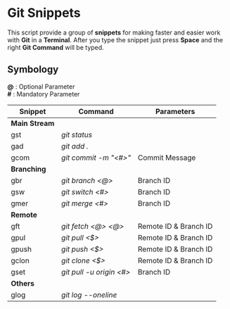 # Git Snippets

This script provide a group of **snippets** for making faster and easier work with **Git** in a **Terminal**. After you type the snippet just press **Space** and the right **Git Command** will be typed.

## Symbology
**@** : Optional Parameter <br>
**#** : Mandatory Parameter

| Snippet   | Command                   | Parameters            |
| --------- | ------------------------- | --------------------- |
| **Main Stream**                                               |
| gst       | *git status*              |                       |
| gad       | *git add .*               |                       |
| gcom      | *git commit -m "<#>"*     | Commit Message        |
|**Branching**                                                  |
|gbr        |*git branch <@>*           | Branch ID             |
|gsw        |*git switch <#>*           | Branch ID             |
|gmer       |*git merge <#>*            | Branch ID             |
|**Remote**                                                     |
|gft        |*git fetch <@> <@>*        | Remote ID & Branch ID |
|gpul       |*git pull <$>*             | Remote ID & Branch ID |
|gpush      |*git push <$>*             | Remote ID & Branch ID |
|gclon      |*git clone <$>*            | Remote ID & Branch ID |
|gset       |*git pull -u origin <#>*   | Branch ID             |
|**Others**                                                     |
|glog       |*git log --oneline*        |                       |